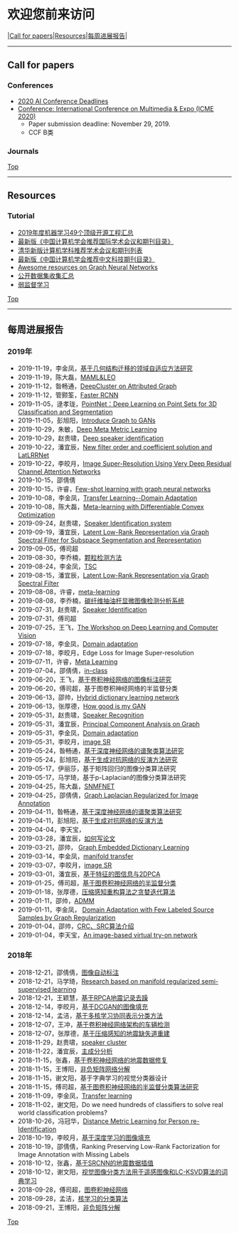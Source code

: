 # 欢迎您前来访问
|[Call for papers](#call-for-papers)|[Resources](#resources)|[每周进展报告](#每周进展报告)|

---
## Call for papers
### Conferences
* [2020 AI Conference Deadlines](https://aideadlin.es/?sub=ML,CV,SP,GR,DM)
* [Conference: International Conference on Multimedia & Expo (ICME 2020)](http://www.2020.ieeeicme.org/)
  * Paper submission deadline: November 29, 2019.
  * CCF B类
  
### Journals
  
[Top](#call-for-papers)

---

## Resources
### Tutorial
* [2019年度机器学习49个顶级开源工程汇总](https://mp.weixin.qq.com/s/SRKBLw5bckvUaDizrn88Iw?tdsourcetag=s_pcqq_aiomsg)
* [最新版《中国计算机学会推荐国际学术会议和期刊目录》](https://www.ccf.org.cn/c/2019-04-25/663625.shtml?from=timeline&isappinstalled=0)
* [清华新版计算机学科推荐学术会议和期刊列表](https://mp.weixin.qq.com/s/KT3doLDgLX6RFsSVrmpyfw)
* [最新版《中国计算机学会推荐中文科技期刊目录》](https://www.ccf.org.cn/c/2019-07-31/667609.shtml)
* [Awesome resources on Graph Neural Networks](https://github.com/nnzhan/Awesome-Graph-Neural-Networks#surveypapers)
* [公开数据集收集汇总](https://github.com/awesomedata/awesome-public-datasets)
* [弱监督学习](https://zhuanlan.zhihu.com/p/34270286?utm_source=wechat_timeline&utm_medium=social&utm_oi=32108798017536&from=timeline&isappinstalled=0)

[Top](#resources)

---

## 每周进展报告
### 2019年
* 2019-11-19，李金凤，[基于几何结构迁移的领域自适应方法研究](https://github.com/frostliu/StudentsReport/blob/master/StudentsReport_PPT/20191119-%E6%9D%8E%E9%87%91%E5%87%A4-%E5%9F%BA%E4%BA%8E%E5%87%A0%E4%BD%95%E7%BB%93%E6%9E%84%E8%BF%81%E7%A7%BB%E7%9A%84%E9%A2%86%E5%9F%9F%E8%87%AA%E9%80%82%E5%BA%94%E6%96%B9%E6%B3%95%E7%A0%94%E7%A9%B6.pptx)
* 2019-11-19，陈大磊，[MAML&LEO](https://github.com/frostliu/StudentsReport/blob/master/StudentsReport_PPT/20191119-%E9%99%88%E5%A4%A7%E7%A3%8A-MAML%20%EF%BC%86%20LEO.pptx)
* 2019-11-12，昝畅通，[DeepCluster on Attributed Graph](https://github.com/frostliu/StudentsReport/blob/master/StudentsReport_PPT/20191112-%E6%98%9D%E7%95%85%E9%80%9A-DeepCluster%20on%20Attributed%20Graph.pptx)
* 2019-11-12，管颢筌，[Faster RCNN](https://github.com/frostliu/StudentsReport/blob/master/StudentsReport_PPT/20191112-%E7%AE%A1%E9%A2%A2%E7%AD%8C-Faster%20RCNN.ppt)
* 2019-11-05，逯孝珑，[PointNet：Deep Learning on Point Sets for 3D Classification and Segmentation](https://github.com/frostliu/StudentsReport/blob/master/StudentsReport_PPT/20191105-%E9%80%AF%E5%AD%9D%E7%8F%91-PointNet%EF%BC%9ADeep%20Learning%20on%20Point%20Sets%20for%203D%20Classification%20and%20Segmentation%20.pptx)
* 2019-11-05，彭旭阳，[Introduce Graph to GANs](https://github.com/frostliu/StudentsReport/blob/master/StudentsReport_PPT/20191105-%E5%BD%AD%E6%97%AD%E9%98%B3-Introduce%20Graph%20to%20GANs.pptx)
* 2019-10-29，朱敏，[Deep Meta Metric Learning](https://github.com/frostliu/StudentsReport/blob/master/StudentsReport_PPT/20191029-%E6%9C%B1%E6%95%8F-Deep%20Meta%20Metric%20Learning.pptx.pptx)
* 2019-10-29，赵贵啸，[Deep speaker identification](https://github.com/frostliu/StudentsReport/blob/master/StudentsReport_PPT/20191029-%E8%B5%B5%E8%B4%B5%E5%95%B8-Deep%20speaker%20identification.pptx)
* 2019-10-22，潘宜辰，[New filter order and coefficient solution and LatLRRNet](https://github.com/frostliu/StudentsReport/blob/master/StudentsReport_PPT/20191022-%E6%BD%98%E5%AE%9C%E8%BE%B0-New%20filter%20order%20and%20coefficient%20solution%20and%20LatLRRNet.pptx)
* 2019-10-22，李皎月，[Image Super-Resolution Using Very Deep Residual Channel Attention Networks](https://github.com/frostliu/StudentsReport/blob/master/StudentsReport_PPT/20191022-%E6%9D%8E%E7%9A%8E%E6%9C%88-Image%20Super-Resolution%20Using%20Very%20Deep%20Residual%20Channel%20Attention%20Networks.pptx)
* 2019-10-15，邵倩倩
* 2019-10-15，许睿，[Few-shot learning with graph neural networks](https://github.com/frostliu/StudentsReport/blob/master/StudentsReport_PPT/20191015-%E8%AE%B8%E7%9D%BF-Few-shot%20learning%20with%20graph%20neural%20networks(new).pptx)
* 2019-10-08，李金凤，[Transfer Learning--Domain Adaptation](https://github.com/frostliu/StudentsReport/blob/master/StudentsReport_PPT/20191008-%E6%9D%8E%E9%87%91%E5%87%A4-Transfer%20Learning.pptx)
* 2019-10-08，陈大磊，[Meta-learning with Differentiable Convex Optimization](https://github.com/frostliu/StudentsReport/blob/master/StudentsReport_PPT/20191008-%E9%99%88%E5%A4%A7%E7%A3%8A-meta-learning%20with%20differentiable%20convex%20optimization.pptx)
* 2019-09-24，赵贵啸，[Speaker Identification system](https://github.com/frostliu/StudentsReport/blob/master/StudentsReport_PPT/20190924-%E8%B5%B5%E8%B4%B5%E5%95%B8-Speaker%20Identification%20system.pptx)
* 2019-09-19，潘宜辰，[Latent Low-Rank Representation via Graph Spectral Filter for Subspace Segmentation and Representation](https://github.com/frostliu/StudentsReport/blob/master/StudentsReport_PPT/20190919-%E6%BD%98%E5%AE%9C%E8%BE%B0-Latent%20Low-Rank%20Representation%20via%20Graph%20Spectral%20Filter%20for%20Subspace%20Segmentation%20and%20Representation.pptx)
* 2019-09-05，傅司超
* 2019-08-30，李乔楠，[颗粒检测方法](https://github.com/frostliu/StudentsReport/blob/master/StudentsReport_PPT/20190830-%E6%9D%8E%E4%B9%94%E6%A5%A0-%E9%A2%97%E7%B2%92%E6%A3%80%E6%B5%8B%E6%96%B9%E6%B3%95.pptx)
* 2019-08-24，李金凤，[TSC](https://github.com/frostliu/StudentsReport/blob/master/StudentsReport_PPT/20190824_%E6%9D%8E%E9%87%91%E5%87%A4_TSC.pptx)
* 2019-08-15，潘宜辰，[Latent Low-Rank Representation via Graph Spectral Filter](https://github.com/frostliu/StudentsReport/blob/master/StudentsReport_PPT/20190816-%E6%BD%98%E5%AE%9C%E8%BE%B0-Latent%20Low-Rank%20Representation%20via%20Graph%20Spectral%20Filter.pptx)
* 2019-08-08，许睿，[meta-learning](https://github.com/frostliu/StudentsReport/blob/master/StudentsReport_PPT/20190808-%E8%AE%B8%E7%9D%BF-meta-learning.pdf)
* 2019-08-08，李乔楠，[碳纤维抽油杆显微图像检测分析系统](https://github.com/frostliu/StudentsReport/blob/master/StudentsReport_PPT/20190808-%E6%9D%8E%E4%B9%94%E6%A5%A0-%E7%A2%B3%E7%BA%A4%E7%BB%B4%E6%8A%BD%E6%B2%B9%E6%9D%86%E6%98%BE%E5%BE%AE%E5%9B%BE%E5%83%8F%E6%A3%80%E6%B5%8B%E5%88%86%E6%9E%90%E7%B3%BB%E7%BB%9F.pptx)
* 2019-07-31，赵贵啸，[Speaker Identification](https://github.com/frostliu/StudentsReport/blob/master/StudentsReport_PPT/20190731-%E8%B5%B5%E8%B4%B5%E5%95%B8-Speaker%20Identification.pptx)
* 2019-07-31，傅司超
* 2019-07-25，王飞，[The Workshop on Deep Learning and Computer Vision](https://github.com/frostliu/StudentsReport/blob/master/StudentsReport_PPT/20190726_%E7%8E%8B%E9%A3%9E_A%20summary%20of%20The%20Workshop%20on%20Deep%20Learning%20and%20Computer%20Vision.pptx)
* 2019-07-18，李金凤，[Domain adaptation](https://github.com/frostliu/StudentsReport/blob/master/StudentsReport_PPT/20190718-%E6%9D%8E%E9%87%91%E5%87%A4-Domain%20adaptation.pptx)
* 2019-07-18，李皎月，Edge Loss for Image Super-resolution
* 2019-07-11，许睿，[Meta Learning](https://github.com/frostliu/StudentsReport/blob/master/StudentsReport_PPT/20190711-%E8%AE%B8%E7%9D%BF-Meta-learning.pptx)
* 2019-07-04，邵倩倩，[in-class](https://github.com/frostliu/StudentsReport/blob/master/StudentsReport_PPT/20190717-%E9%82%B5%E5%80%A9%E5%80%A9-in-class.pptx)
* 2019-06-20，王飞，[基于卷积神经网络的图像标注研究](https://github.com/frostliu/StudentsReport/blob/master/StudentsReport_PPT/20190620-%E7%8E%8B%E9%A3%9E-%E5%9F%BA%E4%BA%8E%E5%8D%B7%E7%A7%AF%E7%A5%9E%E7%BB%8F%E7%BD%91%E7%BB%9C%E7%9A%84%E5%9B%BE%E5%83%8F%E6%A0%87%E6%B3%A8%E7%A0%94%E7%A9%B6.pptx)
* 2019-06-20，傅司超，基于图卷积神经网络的半监督分类
* 2019-06-13，邵帅，[Hybrid dictionary learning network](https://github.com/frostliu/StudentsReport/blob/master/StudentsReport_PPT/20190613-%E9%82%B5%E5%B8%85Hybrid%20dictionary%20learning%20network.pptx)
* 2019-06-13，张厚德，[How good is my GAN](https://github.com/frostliu/StudentsReport/blob/master/StudentsReport_PPT/20190613-%E5%BC%A0%E5%8E%9A%E5%BE%B7-How%20good%20is%20my%20GAN.pptx)
* 2019-05-31，赵贵啸，[Speaker Recognition](https://github.com/frostliu/StudentsReport/blob/master/StudentsReport_PPT/20190601-%E8%B5%B5%E8%B4%B5%E5%95%B8-Speaker%20Recognition.ppt)
* 2019-05-31，潘宜辰，[Principal Component Analysis on Graph](https://github.com/frostliu/StudentsReport/blob/master/StudentsReport_PPT/20190601-%E6%BD%98%E5%AE%9C%E8%BE%B0-Principal%20Component%20Analysis%20on%20Graph-Hessian.pptx)
* 2019-05-31，李金凤，[Domain adaptation](https://github.com/frostliu/StudentsReport/blob/master/StudentsReport_PPT/20190601-%E6%9D%8E%E9%87%91%E5%87%A4-Domain%20adaptation.pptx)
* 2019-05-31，李皎月，[image SR](https://github.com/frostliu/StudentsReport/blob/master/StudentsReport_PPT/20190601-%E6%9D%8E%E7%9A%8E%E6%9C%88-image%20SR.pptx)
* 2019-05-24，昝畅通，[基于深度神经网络的谱聚类算法研究](https://github.com/frostliu/StudentsReport/blob/master/StudentsReport_PPT/20190524-%E6%98%9D%E7%95%85%E9%80%9A-%E5%9F%BA%E4%BA%8E%E6%B7%B1%E5%BA%A6%E7%A5%9E%E7%BB%8F%E7%BD%91%E7%BB%9C%E7%9A%84%E8%B0%B1%E8%81%9A%E7%B1%BB%E7%AE%97%E6%B3%95%E7%A0%94%E7%A9%B6.pptx)
* 2019-05-24，彭旭阳，[基于生成对抗网络的反演方法研究](https://github.com/frostliu/StudentsReport/blob/master/StudentsReport_PPT/20190524-%E5%BD%AD%E6%97%AD%E9%98%B3-%E5%9F%BA%E4%BA%8E%E7%94%9F%E6%88%90%E5%AF%B9%E6%8A%97%E7%BD%91%E7%BB%9C%E7%9A%84%E5%8F%8D%E6%BC%94%E6%96%B9%E6%B3%95%E7%A0%94%E7%A9%B6.pptx)
* 2019-05-17，伊丽莎，基于矩阵回归的图像分类算法研究
* 2019-05-17，马学琦，基于p-Laplacian的图像分类算法研究
* 2019-04-25，陈大磊，[SNMFNET](https://github.com/frostliu/StudentsReport/blob/master/StudentsReport_PPT/20190425-%E9%99%88%E5%A4%A7%E7%A3%8A-SNMFNET.pptx)
* 2019-04-25，邵倩倩，[Graph Laplacian Regularized for Image Annotation](https://github.com/frostliu/StudentsReport/blob/master/StudentsReport_PPT/20190425-%E9%82%B5%E5%80%A9%E5%80%A9-Graph%20Laplacian%20Regularized%20for%20Image%20Annotation.pptx)
* 2019-04-11，昝畅通，[基于深度神经网络的谱聚类算法研究](https://github.com/frostliu/StudentsReport/blob/master/StudentsReport_PPT/20190411-%E6%98%9D%E7%95%85%E9%80%9A-%E5%9F%BA%E4%BA%8E%E6%B7%B1%E5%BA%A6%E7%A5%9E%E7%BB%8F%E7%BD%91%E7%BB%9C%E7%9A%84%E8%B0%B1%E8%81%9A%E7%B1%BB%E7%AE%97%E6%B3%95%E7%A0%94%E7%A9%B6.pptx)
* 2019-04-11，彭旭阳，[基于生成对抗网络的反演方法](https://github.com/frostliu/StudentsReport/blob/master/StudentsReport_PPT/20190411-%E5%BD%AD%E6%97%AD%E9%98%B3-%E5%9F%BA%E4%BA%8E%E7%94%9F%E6%88%90%E5%AF%B9%E6%8A%97%E7%BD%91%E7%BB%9C%E7%9A%84%E5%8F%8D%E6%BC%94%E6%96%B9%E6%B3%95.pptx)
* 2019-04-04，李天宝，
* 2019-03-28，潘宜辰，[如何写论文](https://github.com/frostliu/StudentsReport/blob/master/StudentsReport_PPT/20190328-%E6%BD%98%E5%AE%9C%E6%99%A8%E8%BE%B0-%E5%A6%82%E4%BD%95%E5%86%99%E8%AE%BA%E6%96%87.pptx)
* 2019-03-21，邵帅，  [Graph Embedded Dictionary Learning](https://github.com/frostliu/StudentsReport/blob/master/StudentsReport_PPT/20190321-%E9%82%B5%E5%B8%85-Graph%20Embedded%20Dictionary%20Learning.pptx)
* 2019-03-14，李金凤，[manifold transfer](https://github.com/frostliu/StudentsReport/blob/master/StudentsReport_PPT/20190314-%E6%9D%8E%E9%87%91%E5%87%A4-manifold%20transfer.pptx)
* 2019-03-07，李皎月，[image SR](https://github.com/frostliu/StudentsReport/blob/master/StudentsReport_PPT/20190307-%E6%9D%8E%E7%9A%8E%E6%9C%88-image%20SR.pptx)
* 2019-03-01，潘宜辰，[基于特征的图信息与2DPCA](https://github.com/frostliu/StudentsReport/blob/master/StudentsReport_PPT/20190301-%E6%BD%98%E5%AE%9C%E8%BE%B0-%E5%9F%BA%E4%BA%8E%E7%89%B9%E5%BE%81%E7%9A%84%E5%9B%BE%E4%BF%A1%E6%81%AF%E4%B8%8E2DPCA.pptx)
* 2019-01-25，傅司超，[基于图卷积神经网络的半监督分类](https://github.com/frostliu/StudentsReport/blob/master/StudentsReport_PPT/20190125-%E5%82%85%E5%8F%B8%E8%B6%85-%E5%9F%BA%E4%BA%8E%E5%9B%BE%E5%8D%B7%E7%A7%AF%E7%A5%9E%E7%BB%8F%E7%BD%91%E7%BB%9C%E7%9A%84%E5%8D%8A%E7%9B%91%E7%9D%A3%E5%88%86%E7%B1%BB%E7%AE%97%E6%B3%95.pptx)
* 2019-01-18，张厚德，[压缩感知重构算法之贪婪迭代算法](https://github.com/frostliu/StudentsReport/blob/master/StudentsReport_PPT/201901118-%E5%BC%A0%E5%8E%9A%E5%BE%B7-%E5%8E%8B%E7%BC%A9%E6%84%9F%E7%9F%A5%E9%87%8D%E6%9E%84%E7%AE%97%E6%B3%95%E4%B9%8B%E8%B4%AA%E5%A9%AA%E8%BF%AD%E4%BB%A3%E7%AE%97%E6%B3%95.pptx)
* 2019-01-11，邵帅，[ADMM](https://github.com/frostliu/StudentsReport/blob/master/StudentsReport_PPT/20190111-%E9%82%B5%E5%B8%85-ADMM.pptx)
* 2019-01-11，李金凤， [Domain Adaptation with Few Labeled Source Samples by Graph Regularization](https://github.com/frostliu/StudentsReport/blob/master/StudentsReport_PPT/20190110-%E6%9D%8E%E9%87%91%E5%87%A4-Domain%20Adaptation%20with%20Few%20Labeled%20Source%20Samples%20by%20Graph%20Regularization.pptx)
* 2019-01-04，邵帅，[CRC、SRC算法介绍](https://github.com/frostliu/StudentsReport/blob/master/StudentsReport_PPT/20190104-%E9%82%B5%E5%B8%85-CRC%E5%92%8CSRC%E7%AE%97%E6%B3%95%E4%BB%8B%E7%BB%8D.pptx)
* 2019-01-04，李天宝，[An image-based virtual try-on network](https://github.com/frostliu/StudentsReport/blob/master/StudentsReport_PPT/20190104-%E6%9D%8E%E5%A4%A9%E5%AE%9D%2C-An%20image-based%20virtual%20try%20on-network.pptx)

### 2018年
* 2018-12-21，邵倩倩，[图像自动标注](https://github.com/frostliu/StudentsReport/blob/master/StudentsReport_PPT/20181221-%E9%82%B5%E5%80%A9%E5%80%A9-%E5%9B%BE%E5%83%8F%E8%87%AA%E5%8A%A8%E6%A0%87%E6%B3%A8.pptx)
* 2018-12-21，马学琦，[Research based on manifold regularized semi-supervised learning](https://github.com/frostliu/StudentsReport/blob/master/StudentsReport_PPT/20181221-%E9%A9%AC%E5%AD%A6%E7%90%A6-Research%20based%20on%20manifold%20regularized%20semi-supervised%20learning.pptx)
* 2018-12-21，王颖慧，[基于RPCA地震记录去躁](https://github.com/frostliu/StudentsReport/blob/master/StudentsReport_PPT/20181221-%E7%8E%8B%E9%A2%96%E6%85%A7-%E5%9F%BA%E4%BA%8ERPCA%E5%9C%B0%E9%9C%87%E8%AE%B0%E5%BD%95%E5%8E%BB%E8%BA%81.pptx)
* 2018-12-14，李皎月，[基于DCGAN的图像填充](https://github.com/frostliu/StudentsReport/blob/master/StudentsReport_PPT/20181214-%E6%9D%8E%E7%9A%8E%E6%9C%88-%E5%9F%BA%E4%BA%8EDCGAN%E7%9A%84%E5%9B%BE%E5%83%8F%E5%A1%AB%E5%85%85.pptx)
* 2018-12-14，孟洁，[基于多核学习协同表示分类方法](https://github.com/frostliu/StudentsReport/blob/master/StudentsReport_PPT/20181214-%E5%AD%9F%E6%B4%81-%E5%9F%BA%E4%BA%8E%E5%A4%9A%E6%A0%B8%E5%AD%A6%E4%B9%A0%E5%8D%8F%E5%90%8C%E8%A1%A8%E7%A4%BA%E5%88%86%E7%B1%BB%E6%96%B9%E6%B3%95.pptx)
* 2018-12-07，王冲，[基于卷积神经网络架构的车辆检测](https://github.com/frostliu/StudentsReport/blob/master/StudentsReport_PPT/20181207-%E7%8E%8B%E5%86%B2-%E5%9F%BA%E4%BA%8E%E5%8D%B7%E7%A7%AF%E7%A5%9E%E7%BB%8F%E7%BD%91%E7%BB%9C%E6%9E%B6%E6%9E%84%E7%9A%84%E8%BD%A6%E8%BE%86%E6%A3%80%E6%B5%8B.pptx)
* 2018-12-07，张厚德，[基于压缩感知的地震缺失道重建](https://github.com/frostliu/StudentsReport/blob/master/StudentsReport_PPT/20181207-%E5%BC%A0%E5%8E%9A%E5%BE%B7-%E5%9F%BA%E4%BA%8E%E5%8E%8B%E7%BC%A9%E6%84%9F%E7%9F%A5%E7%9A%84%E5%9C%B0%E9%9C%87%E7%BC%BA%E5%A4%B1%E9%81%93%E9%87%8D%E5%BB%BA.pptx)
* 2018-11-29，赵贵啸，[speaker cluster](https://github.com/frostliu/StudentsReport/blob/master/StudentsReport_PPT/20181129-%E8%B5%B5%E8%B4%B5%E5%95%B8-Speaker%20Clustering.ppt)
* 2018-11-22，潘宜辰，[主成分分析](https://github.com/frostliu/StudentsReport/blob/master/StudentsReport_PPT/20181122-%E6%BD%98%E5%AE%9C%E8%BE%B0-%E4%B8%BB%E6%88%90%E5%88%86%E5%88%86%E6%9E%90.pptx)
* 2018-11-15，张鑫，[基于卷积神经网络的地震数据修复](https://github.com/frostliu/StudentsReport/blob/master/StudentsReport_PPT/20181115-%E5%BC%A0%E9%91%AB-%E5%9F%BA%E4%BA%8E%E5%8D%B7%E7%A7%AF%E7%A5%9E%E7%BB%8F%E7%BD%91%E7%BB%9C%E7%9A%84%E5%9C%B0%E9%9C%87%E6%95%B0%E6%8D%AE%E6%81%A2%E5%A4%8D.ppt)
* 2018-11-15，王博阳，[非负矩阵网络分解](https://github.com/frostliu/StudentsReport/blob/master/StudentsReport_PPT/20181115-%E7%8E%8B%E5%8D%9A%E9%98%B3-%E9%9D%9E%E8%B4%9F%E7%9F%A9%E9%98%B5%E7%BD%91%E7%BB%9C%E5%88%86%E8%A7%A3.pptx)
* 2018-11-15，谢文阳，基于字典学习的视觉分类器设计
* 2018-11-15，傅司超，[基于图卷积神经网络的半监督分类算法研究](https://github.com/frostliu/StudentsReport/blob/master/StudentsReport_PPT/20181115-%E5%82%85%E5%8F%B8%E8%B6%85-%E5%9F%BA%E4%BA%8E%E5%9B%BE%E5%8D%B7%E7%A7%AF%E7%A5%9E%E7%BB%8F%E7%BD%91%E7%BB%9C%E7%9A%84%E5%8D%8A%E7%9B%91%E7%9D%A3%E5%88%86%E7%B1%BB%E7%AE%97%E6%B3%95%E7%A0%94%E7%A9%B6.pptx)
* 2018-11-09，李金凤，[Transfer learning](https://github.com/frostliu/StudentsReport/blob/master/StudentsReport_PPT/20181109-%E6%9D%8E%E9%87%91%E5%87%A4-Transfer%20learning.pptx)
* 2018-11-02，谢文阳，Do we need hundreds of classifiers to solve real world classification problems?
* 2018-10-26，冯冠华，[Distance Metric Learning for Person re-Identification](https://github.com/frostliu/StudentsReport/blob/master/StudentsReport_PPT/20181026-%E5%86%AF%E5%86%A0%E5%8D%8E-Distance%20Metric%20Learning%20for%20Person%20re-Identification.pptx)
* 2018-10-19，李皎月，[基于深度学习的图像填充](https://github.com/frostliu/StudentsReport/blob/master/StudentsReport_PPT/20181019-%E6%9D%8E%E7%9A%8E%E6%9C%88-%E5%9F%BA%E4%BA%8E%E6%B7%B1%E5%BA%A6%E7%BD%91%E7%BB%9C%E7%9A%84%E5%9B%BE%E5%83%8F%E5%A1%AB%E5%85%85%E6%B1%87%E6%8A%A5.pptx)
* 2018-10-19，邵倩倩，Ranking Preserving Low-Rank Factorization for Image Annotation with Missing Labels
* 2018-10-12，张鑫，[基于SRCNN的地震数据插值](https://github.com/frostliu/StudentsReport/blob/master/StudentsReport_PPT/20181012-%E5%BC%A0%E9%91%AB-%E5%9F%BA%E4%BA%8ESRCNN%E7%9A%84%E5%9C%B0%E9%9C%87%E6%95%B0%E6%8D%AE%E6%8F%92%E5%80%BC.pptx)
* 2018-10-12，谢文阳，[视觉图像分类方法用于遥感图像和LC-KSVD算法的词典学习](https://github.com/frostliu/StudentsReport/blob/master/StudentsReport_PPT/20181012-%E8%B0%A2%E6%96%87%E9%98%B3-%E8%A7%86%E8%A7%89%E5%9B%BE%E5%83%8F%E5%88%86%E7%B1%BB%E6%96%B9%E6%B3%95%E7%94%A8%E4%BA%8E%E9%81%A5%E6%84%9F%E5%9B%BE%E5%83%8F%E5%92%8CLC-KSVD%E7%AE%97%E6%B3%95%E7%9A%84%E8%AF%8D%E5%85%B8%E5%AD%A6%E4%B9%A0.pptx)
* 2018-09-28，傅司超，[图卷积神经网络](https://github.com/frostliu/StudentsReport/blob/master/StudentsReport_PPT/20180928-%E5%82%85%E5%8F%B8%E8%B6%85-%E5%9B%BE%E5%8D%B7%E7%A7%AF%E7%A5%9E%E7%BB%8F%E7%BD%91%E7%BB%9C.pptx)
* 2018-09-28，孟洁，[核学习的分类算法](https://github.com/frostliu/StudentsReport/blob/master/StudentsReport_PPT/20180928-%E5%AD%9F%E6%B4%81-%E6%A0%B8%E5%AD%A6%E4%B9%A0%E7%9A%84%E5%88%86%E7%B1%BB%E7%AE%97%E6%B3%95.pptx)
* 2018-09-21，王博阳，[非负矩阵分解](https://github.com/frostliu/StudentsReport/blob/master/StudentsReport_PPT/20180921-%E7%8E%8B%E5%8D%9A%E9%98%B3-%E9%9D%9E%E8%B4%9F%E7%9F%A9%E9%98%B5%E5%88%86%E8%A7%A3.pptx)

[Top](#每周进展报告)
